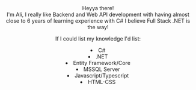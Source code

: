 
<div id="header" align="center">
Heyya there!
<div align="center">
  I'm Ali, I really like Backend and Web API development with having almost close to 6 years of learning experience with C# I believe Full Stack .NET is the way!
</div>
<div>
  <p>If I could list my knowledge I'd list:</p>
  <li>C#</li>
  <li>.NET</li>
  <li>Entity Framework/Core</li>
  <li>MSSQL Server</li>
  <li>Javascript/Typescript</li>
  <li>HTML-CSS</li>
</div>
</div>
